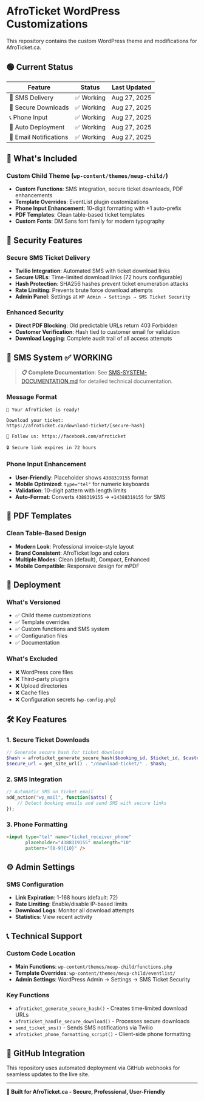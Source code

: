 # AfroTicket WordPress Customizations

This repository contains the custom WordPress theme and modifications for AfroTicket.ca.

## 🟢 Current Status

| Feature | Status | Last Updated |
|---------|--------|--------------|
| 📱 SMS Delivery | ✅ Working | Aug 27, 2025 |
| 🔗 Secure Downloads | ✅ Working | Aug 27, 2025 |
| 📞 Phone Input | ✅ Working | Aug 27, 2025 |
| 🚀 Auto Deployment | ✅ Working | Aug 27, 2025 |
| 📧 Email Notifications | ✅ Working | Aug 27, 2025 |

## 🎫 What's Included

### Custom Child Theme (`wp-content/themes/meup-child/`)
- **Custom Functions**: SMS integration, secure ticket downloads, PDF enhancements
- **Template Overrides**: EventList plugin customizations
- **Phone Input Enhancement**: 10-digit formatting with +1 auto-prefix
- **PDF Templates**: Clean table-based ticket templates
- **Custom Fonts**: DM Sans font family for modern typography

## 🔐 Security Features

### Secure SMS Ticket Delivery
- **Twilio Integration**: Automated SMS with ticket download links  
- **Secure URLs**: Time-limited download links (72 hours configurable)
- **Hash Protection**: SHA256 hashes prevent ticket enumeration attacks
- **Rate Limiting**: Prevents brute force download attempts
- **Admin Panel**: Settings at `WP Admin → Settings → SMS Ticket Security`

### Enhanced Security
- **Direct PDF Blocking**: Old predictable URLs return 403 Forbidden
- **Customer Verification**: Hash tied to customer email for validation
- **Download Logging**: Complete audit trail of all access attempts

## 📱 SMS System ✅ **WORKING**

> **📋 Complete Documentation**: See [SMS-SYSTEM-DOCUMENTATION.md](SMS-SYSTEM-DOCUMENTATION.md) for detailed technical documentation.

### Message Format
```
🎫 Your AfroTicket is ready!

Download your ticket:
https://afroticket.ca/download-ticket/[secure-hash]

📱 Follow us: https://facebook.com/afroticket

🔒 Secure link expires in 72 hours
```

### Phone Input Enhancement
- **User-Friendly**: Placeholder shows `4388319155` format
- **Mobile Optimized**: `type="tel"` for numeric keyboards
- **Validation**: 10-digit pattern with length limits
- **Auto-Format**: Converts `4388319155` → `+14388319155` for SMS

## 🎨 PDF Templates

### Clean Table-Based Design
- **Modern Look**: Professional invoice-style layout
- **Brand Consistent**: AfroTicket logo and colors
- **Multiple Modes**: Clean (default), Compact, Enhanced
- **Mobile Compatible**: Responsive design for mPDF

## 🚀 Deployment

### What's Versioned
- ✅ Child theme customizations
- ✅ Template overrides  
- ✅ Custom functions and SMS system
- ✅ Configuration files
- ✅ Documentation

### What's Excluded
- ❌ WordPress core files
- ❌ Third-party plugins
- ❌ Upload directories
- ❌ Cache files
- ❌ Configuration secrets (`wp-config.php`)

## 🛠️ Key Features

### 1. Secure Ticket Downloads
```php
// Generate secure hash for ticket download
$hash = afroticket_generate_secure_hash($booking_id, $ticket_id, $customer_email);
$secure_url = get_site_url() . "/download-ticket/" . $hash;
```

### 2. SMS Integration  
```php
// Automatic SMS on ticket email
add_action("wp_mail", function($atts) {
    // Detect booking emails and send SMS with secure links
});
```

### 3. Phone Formatting
```html
<input type="tel" name="ticket_receiver_phone" 
       placeholder="4388319155" maxlength="10" 
       pattern="[0-9]{10}" />
```

## ⚙️ Admin Settings

### SMS Configuration
- **Link Expiration**: 1-168 hours (default: 72)
- **Rate Limiting**: Enable/disable IP-based limits
- **Download Logs**: Monitor all download attempts
- **Statistics**: View recent activity

## 📞 Technical Support

### Custom Code Location
- **Main Functions**: `wp-content/themes/meup-child/functions.php`
- **Template Overrides**: `wp-content/themes/meup-child/eventlist/`
- **Admin Settings**: WordPress Admin → Settings → SMS Ticket Security

### Key Functions
- `afroticket_generate_secure_hash()` - Creates time-limited download URLs
- `afroticket_handle_secure_download()` - Processes secure downloads
- `send_ticket_sms()` - Sends SMS notifications via Twilio
- `afroticket_phone_formatting_script()` - Client-side phone formatting

## 🔗 GitHub Integration

This repository uses automated deployment via GitHub webhooks for seamless updates to the live site.

---

**🚀 Built for AfroTicket.ca - Secure, Professional, User-Friendly**